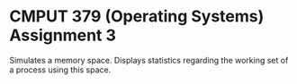 # CMPUT 379 (Operating Systems) Assignment 3

Simulates a memory space.
Displays statistics regarding the working set of a process using this space.
